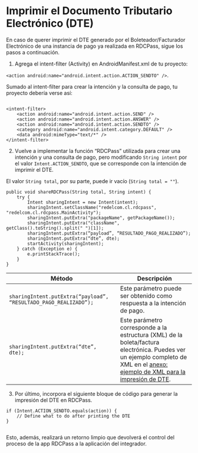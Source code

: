 # Imprimir el Documento Tributario Electrónico (DTE)

En caso de querer imprimir el DTE generado por el Boleteador/Facturador Electrónico de una instancia de pago ya realizada en RDCPass, sigue los pasos a continuación.

1. Agrega el intent-filter (Activity) en AndroidManifest.xml de tu proyecto: 

 `<action android:name="android.intent.action.ACTION_SENDTO" />`.

 Sumado al intent-filter para crear la intención y la consulta de pago, tu proyecto debería verse así:


```android

<intent-filter> 
	<action android:name="android.intent.action.SEND" /> 
	<action android:name="android.intent.action.ANSWER" /> 
    <action android:name="android.intent.action.SENDTO" />
	<category android:name="android.intent.category.DEFAULT" /> 
	<data android:mimeType="text/*" /> 
</intent-filter>

```

2. Vuelve a implementar la función “RDCPass” utilizada para crear una intención y una consulta de pago, pero modificando `String intent` por el valor `Intent.ACTION_SENDTO`, que se corresponde con la intención de imprimir el DTE.

El valor `String total`, por su parte, puede ir vacío (`String total = ""`).


```android
public void shareRDCPass(String total, String intent) { 
 	try { 
 		Intent sharingIntent = new Intent(intent); 
		sharingIntent.setClassName("redelcom.cl.rdcpass", "redelcom.cl.rdcpass.MainActivity"); 
		sharingIntent.putExtra("packageName", getPackageName()); 
		sharingIntent.putExtra("className", getClass().toString().split(" ")[1]);  
		sharingIntent.putExtra(“payload”, “RESULTADO_PAGO_REALIZADO”); 
		sharingIntent.putExtra(“dte”, dte); 
		startActivity(sharingIntent); 
	} catch (Exception e) { 
 		e.printStackTrace(); 
 	} 
} 

```

| Método  | Descripción |
|---|---|
| `sharingIntent.putExtra(“payload”, “RESULTADO_PAGO_REALIZADO”);` | Este parámetro puede ser obtenido como respuesta a la intención de pago. |
| `sharingIntent.putExtra(“dte”, dte);` | Este parámetro corresponde a la estructura (XML) de la boleta/factura electrónica.  Puedes ver un ejemplo completo de XML en el [anexo: ejemplo de XML para la impresión de DTE](/developers/es/docs/redelcom/additional-content/print-example). |


3. Por último, incorpora el siguiente bloque de código para generar la impresión del DTE en RDCPass.  

```android
if (Intent.ACTION_SENDTO.equals(action)) { 
 	// Define what to do after printing the DTE 
}
 
```

Esto, además, realizará un retorno limpio que devolverá el control del proceso de la app RDCPass a la aplicación del integrador.
